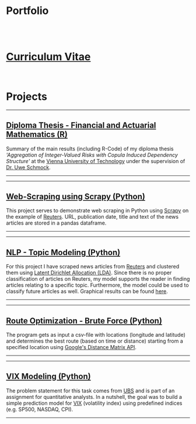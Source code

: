 # Portfolio

<br><br>

# [Curriculum Vitae](/curriculum_vitae)

<br>

# Projects

---

## [Diploma Thesis - Financial and Actuarial Mathematics (R)](/diploma_thesis)

Summary of the main results (including R-Code) of my diploma thesis *'Aggregation of Integer-Valued Risks with Copula Induced Dependency Structure'* at the [Vienna University of Technology](https://www.tuwien.at/en/) under the supervision of [Dr. Uwe Schmock](https://fam.tuwien.ac.at/~schmock/).

---

---
## [Web-Scraping using Scrapy (Python)](/web_scraping_using_scrapy)

This project serves to demonstrate web scraping in Python using [Scrapy](https://scrapy.org/) on the example of [Reuters](https://www.reuters.com). URL, publication date, title and text of the news articles are stored in a pandas dataframe.

---

---
## [NLP - Topic Modeling (Python)](/nlp_topic_modeling)

For this project I have scraped news articles from [Reuters](https://uk.reuters.com/news/archive/euro-zone-news) and clustered them using [Latent Dirichlet Allocation (LDA)](https://en.wikipedia.org/wiki/Latent_Dirichlet_allocation). Since there is no proper classification of articles on Reuters, my model supports the reader in finding articles relating to a specific topic. Furthermore, the model could be used to classify future articles as well. Graphical results can be found [here](/nlp_topic_modeling/lda_final.html).

---

---
## [Route Optimization - Brute Force (Python)](/python_route_optimization)

The program gets as input a csv-file with locations (longitude and latitude) and determines the best route (based on time or distance) starting from a specified location using [Google's Distance Matrix API](https://github.com/googlemaps/google-maps-services-python/blob/master/googlemaps).

---

---
## [VIX Modeling (Python)](/ubs_quant_assignment)

The problem statement for this task comes from [UBS](https://en.wikipedia.org/wiki/UBS) and is part of an assignment for quantitative analysts. In a nutshell, the goal was to build a simple prediction model for [VIX](https://en.wikipedia.org/wiki/VIX) (volatility index) using predefined indices (e.g. SP500, NASDAQ, CPI). 

---
